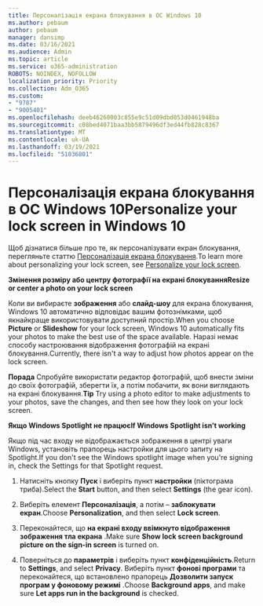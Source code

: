 ```yaml
---
title: Персоналізація екрана блокування в ОС Windows 10
ms.author: pebaum
author: pebaum
manager: dansimp
ms.date: 03/16/2021
ms.audience: Admin
ms.topic: article
ms.service: o365-administration
ROBOTS: NOINDEX, NOFOLLOW
localization_priority: Priority
ms.collection: Adm_O365
ms.custom:
- "9787"
- "9005401"
ms.openlocfilehash: deeb46260003c855e9c51d09dbd053d0461948ba
ms.sourcegitcommit: c08bed4071baa3bb5879496df3ed44fb828c8367
ms.translationtype: MT
ms.contentlocale: uk-UA
ms.lasthandoff: 03/19/2021
ms.locfileid: "51036801"
---
```

# <a name="personalize-your-lock-screen-in-windows-10"></a><span data-ttu-id="fc3ff-102">Персоналізація екрана блокування в ОС Windows 10</span><span class="sxs-lookup"><span data-stu-id="fc3ff-102">Personalize your lock screen in Windows 10</span></span>

<span data-ttu-id="fc3ff-103">Щоб дізнатися більше про те, як персоналізувати екран блокування, перегляньте статтю [Персоналізація екрана блокування](https://support.microsoft.com/windows/personalize-your-lock-screen-81dab9b0-35cf-887c-84a0-6de8ef72bea0).</span><span class="sxs-lookup"><span data-stu-id="fc3ff-103">To learn more about personalizing your lock screen, see [Personalize your lock screen](https://support.microsoft.com/windows/personalize-your-lock-screen-81dab9b0-35cf-887c-84a0-6de8ef72bea0).</span></span>

<span data-ttu-id="fc3ff-104">**Змінення розміру або центру фотографії на екрані блокування**</span><span class="sxs-lookup"><span data-stu-id="fc3ff-104">**Resize or center a photo on your lock screen**</span></span>

<span data-ttu-id="fc3ff-105">Коли ви вибираєте **зображення** або **слайд-шоу** для екрана блокування, Windows 10 автоматично відповідає вашим фотознімками, щоб якнайкраще використовувати доступний простір.</span><span class="sxs-lookup"><span data-stu-id="fc3ff-105">When you choose **Picture** or **Slideshow** for your lock screen, Windows 10 automatically fits your photos to make the best use of the space available.</span></span> <span data-ttu-id="fc3ff-106">Наразі немає способу настроювання відображення фотографій на екрані блокування.</span><span class="sxs-lookup"><span data-stu-id="fc3ff-106">Currently, there isn't a way to adjust how photos appear on the lock screen.</span></span>

<span data-ttu-id="fc3ff-107">**Порада** Спробуйте використати редактор фотографій, щоб внести зміни до своїх фотографій, зберегти їх, а потім побачити, як вони виглядають на екрані блокування.</span><span class="sxs-lookup"><span data-stu-id="fc3ff-107">**Tip** Try using a photo editor to make adjustments to your photos, save the changes, and then see how they look on your lock screen.</span></span>

<span data-ttu-id="fc3ff-108">**Якщо Windows Spotlight не працює**</span><span class="sxs-lookup"><span data-stu-id="fc3ff-108">**If Windows Spotlight isn’t working**</span></span>

<span data-ttu-id="fc3ff-109">Якщо під час входу не відображається зображення в центрі уваги Windows, установіть прапорець настройки для цього запиту на Spotlight.</span><span class="sxs-lookup"><span data-stu-id="fc3ff-109">If you don't see the Windows spotlight image when you're signing in, check the Settings for that Spotlight request.</span></span> 

1. <span data-ttu-id="fc3ff-110">Натисніть кнопку **Пуск** і виберіть пункт **настройки** (піктограма триба).</span><span class="sxs-lookup"><span data-stu-id="fc3ff-110">Select the **Start** button, and then select **Settings** (the gear icon).</span></span>

1. <span data-ttu-id="fc3ff-111">Виберіть елемент **Персоналізація**, а потім – **заблокувати екран**.</span><span class="sxs-lookup"><span data-stu-id="fc3ff-111">Choose **Personalization**, and then select **Lock screen**.</span></span>

1. <span data-ttu-id="fc3ff-112">Переконайтеся, що **на екрані входу ввімкнуто відображення зображення тла екрана** .</span><span class="sxs-lookup"><span data-stu-id="fc3ff-112">Make sure **Show lock screen background picture on the sign-in screen** is turned on.</span></span>

1. <span data-ttu-id="fc3ff-113">Поверніться до **параметрів** і виберіть пункт **конфіденційність**.</span><span class="sxs-lookup"><span data-stu-id="fc3ff-113">Return to **Settings**, and select **Privacy**.</span></span> <span data-ttu-id="fc3ff-114">Виберіть пункт **фонові програми** та переконайтеся, що встановлено прапорець **Дозволити запуск програм у фоновому режимі** .</span><span class="sxs-lookup"><span data-stu-id="fc3ff-114">Choose **Background apps**, and make sure **Let apps run in the background** is checked.</span></span>